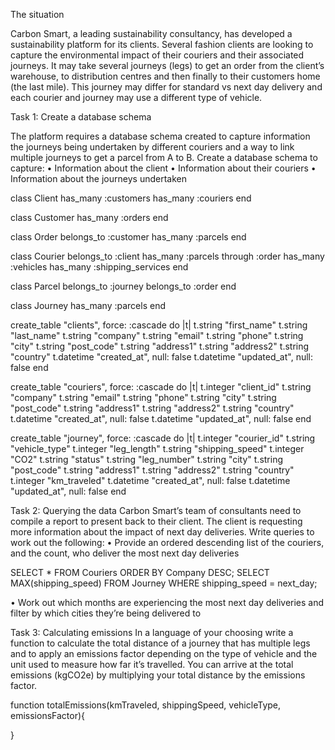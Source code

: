 The situation

Carbon Smart, a leading sustainability consultancy, has developed a sustainability platform for its
clients. Several fashion clients are looking to capture the environmental impact of their couriers and
their associated journeys. It may take several journeys (legs) to get an order from the client’s
warehouse, to distribution centres and then finally to their customers home (the last mile). This
journey may differ for standard vs next day delivery and each courier and journey may use a
different type of vehicle.

Task 1: Create a database schema

The platform requires a database schema created to capture information the journeys being
undertaken by different couriers and a way to link multiple journeys to get a parcel from A to B.
Create a database schema to capture:
• Information about the client
• Information about their couriers
• Information about the journeys undertaken

<!-- Establish relationships between objects -->

class Client 
    has_many :customers
    has_many  :couriers
end 

class Customer 
    has_many :orders
end 

class Order
    belongs_to :customer
    has_many :parcels
end 

class Courier
    belongs_to :client
    has_many :parcels through :order
    has_many :vehicles
    has_many :shipping_services
end 

class Parcel
    belongs_to :journey
    belongs_to :order
end 

class Journey
    has_many :parcels
end 

<!-- Schema -->
create_table "clients", force: :cascade do |t|
    t.string "first_name"
    t.string "last_name"
    t.string "company"
    t.string "email"
    t.string "phone"
    t.string "city"
    t.string "post_code"
    t.string "address1"
    t.string "address2"
    t.string "country"
    t.datetime "created_at", null: false
    t.datetime "updated_at", null: false
end

  create_table "couriers", force: :cascade do |t|
    t.integer "client_id"
    t.string "company"
    t.string "email"
    t.string "phone"
    t.string "city"
    t.string "post_code"
    t.string "address1"
    t.string "address2"
    t.string "country"
    t.datetime "created_at", null: false
    t.datetime "updated_at", null: false
end

create_table "journey", force: :cascade do |t|
    t.integer "courier_id"
    t.string "vehicle_type"
    t.integer "leg_length"
    t.string "shipping_speed"
    t.integer "CO2"
    t.string "status"
    t.string "leg_number"
    t.string "city"
    t.string "post_code"
    t.string "address1"
    t.string "address2"
    t.string "country"
    <!-- tallies the total legs; form would allow for multiple entries/legs -->
    t.integer "km_traveled"
    t.datetime "created_at", null: false
    t.datetime "updated_at", null: false
end

Task 2: Querying the data
Carbon Smart’s team of consultants need to compile a report to present back to their client. The
client is requesting more information about the impact of next day deliveries. Write queries to work
out the following:
• Provide an ordered descending list of the couriers, and the count, who deliver the most next
day deliveries

SELECT * FROM Couriers
ORDER BY Company DESC;
SELECT MAX(shipping_speed)
FROM Journey
WHERE shipping_speed = next_day;

• Work out which months are experiencing the most next day deliveries and filter by which
cities they’re being delivered to
<!-- return to with time -->
<!-- sort journies by month -->
<!-- query max shipping speed for next day and sort in ascending order -->
<!-- sort by cities -->

Task 3: Calculating emissions
In a language of your choosing write a function to calculate the total distance of a journey that has
multiple legs and to apply an emissions factor depending on the type of vehicle and the unit used to
measure how far it’s travelled. You can arrive at the total emissions (kgCO2e) by multiplying your
total distance by the emissions factor.
<!-- incomplete; refactor with a while statement -->
function totalEmissions(kmTraveled, shippingSpeed, vehicleType, emissionsFactor){
    <!-- if (vehicle_type === "air" &&  shipping_speed === "next_day") {
        return km_traveled * emissions_factor
        -->
<!-- } else {} -->
}


